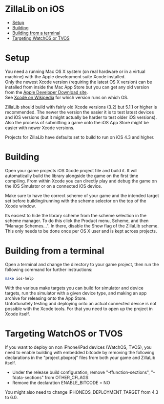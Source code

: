 ZillaLib on iOS
===============

  * [Setup](#setup)
  * [Building](#building)
  * [Building from a terminal](#building-from-a-terminal)
  * [Targeting WatchOS or TVOS](#targeting-watchos-or-tvos)

# Setup

You need a running Mac OS X system (on real hardware or in a virtual machine) with the Apple development suite Xcode installed.  
Only the newest Xcode version (requiring the latest OS X version) can be installed from inside the Mac App Store but you can get any old version from the [Apple Developer Download site](https://developer.apple.com/downloads/).  
See [Xcode on Wikipedia](https://en.wikipedia.org/wiki/Xcode#Version_comparison_table) for which version runs on which OS.  

ZillaLib should build with fairly old Xcode versions (3.2) but 5.1.1 or higher is recommended. The newer the version the easier it is to test latest devices and iOS versions (but it might actually be harder to test older iOS versions). Also the process of submitting a game onto the iOS App Store might be easier with newer Xcode versions.

Projects for ZillaLib have defaults set to build to run on iOS 4.3 and higher.

# Building

Open your game projects iOS Xcode project file and build it. It will automatically build the library alongside the game on the first time compiling. From within Xcode you can directly play and debug the game on the iOS Simulator or on a connected iOS device.

Make sure to have the correct scheme of your game and the intended target set before building/running with the scheme selector on the top of the Xcode window.

Its easiest to hide the library scheme from the scheme selection in the scheme manager. To do this click the Product menu, Scheme, and then "Manage Schemes...". In there, disable the Show flag of the ZillaLib scheme. This only needs to be done once per OS X user and is kept across projects.

# Building from a terminal

Open a terminal and change the directory to your game project, then run the following command for further instructions:
```sh
make ios-help
```

With the various make targets you can build for simulator and device targets, run the simulator with a given device type, and making an app archive for releasing onto the App Store.  
Unfortunately testing and deploying onto an actual connected device is not possible with the Xcode tools. For that you need to open up the project in Xcode itself.

# Targeting WatchOS or TVOS

If you want to deploy on non iPhone/iPad devices (WatchOS, TVOS), you need to enable building with embedded bitcode by removing the following declarations in the "project.pbxproj" files from both your game and ZillaLib itself.

 - Under the release build configuration, remove "-ffunction-sections", "-fdata-sections" from OTHER_CFLAGS
 - Remove the declaration ENABLE_BITCODE = NO

You might also need to change IPHONEOS_DEPLOYMENT_TARGET from 4.3 to 6.0.
